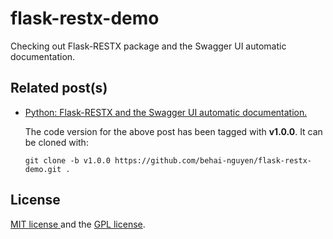 # flask-restx-demo

Checking out Flask-RESTX package and the Swagger UI automatic documentation.

## Related post(s)

* [Python: Flask-RESTX and the Swagger UI automatic documentation.](https://behai-nguyen.github.io/2022/07/12/flask-restx-swagger-ui.html)

  The code version for the above post has been tagged with **v1.0.0**. It can be cloned with:
  
  ```
  git clone -b v1.0.0 https://github.com/behai-nguyen/flask-restx-demo.git .
  ```

## License
[ MIT license ](http://www.opensource.org/licenses/mit-license.php)
and the [ GPL license](http://www.gnu.org/licenses/gpl.html).
